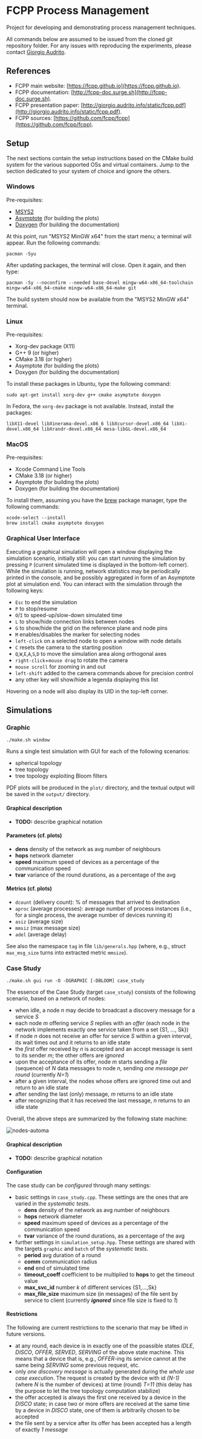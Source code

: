 # FCPP Process Management

Project for developing and demonstrating process management techniques.

All commands below are assumed to be issued from the cloned git repository folder.
For any issues with reproducing the experiments, please contact [Giorgio Audrito](mailto:giorgio.audrito@unito.it).

## References

- FCPP main website: [https://fcpp.github.io](https://fcpp.github.io).
- FCPP documentation: [http://fcpp-doc.surge.sh](http://fcpp-doc.surge.sh).
- FCPP presentation paper: [http://giorgio.audrito.info/static/fcpp.pdf](http://giorgio.audrito.info/static/fcpp.pdf).
- FCPP sources: [https://github.com/fcpp/fcpp](https://github.com/fcpp/fcpp).


## Setup

The next sections contain the setup instructions based on the CMake build system for the various supported OSs and virtual containers. Jump to the section dedicated to your system of choice and ignore the others.

### Windows

Pre-requisites:
- [MSYS2](https://www.msys2.org)
- [Asymptote](http://asymptote.sourceforge.io) (for building the plots)
- [Doxygen](http://www.doxygen.nl) (for building the documentation)

At this point, run "MSYS2 MinGW x64" from the start menu; a terminal will appear. Run the following commands:
```
pacman -Syu
```
After updating packages, the terminal will close. Open it again, and then type:
```
pacman -Sy --noconfirm --needed base-devel mingw-w64-x86_64-toolchain mingw-w64-x86_64-cmake mingw-w64-x86_64-make git
```
The build system should now be available from the "MSYS2 MinGW x64" terminal.

### Linux

Pre-requisites:
- Xorg-dev package (X11)
- G++ 9 (or higher)
- CMake 3.18 (or higher)
- Asymptote (for building the plots)
- Doxygen (for building the documentation)

To install these packages in Ubuntu, type the following command:
```
sudo apt-get install xorg-dev g++ cmake asymptote doxygen
```
In Fedora, the `xorg-dev` package is not available. Instead, install the packages:
```
libX11-devel libXinerama-devel.x86_6 libXcursor-devel.x86_64 libXi-devel.x86_64 libXrandr-devel.x86_64 mesa-libGL-devel.x86_64
```

### MacOS

Pre-requisites:
- Xcode Command Line Tools
- CMake 3.18 (or higher)
- Asymptote (for building the plots)
- Doxygen (for building the documentation)

To install them, assuming you have the [brew](https://brew.sh) package manager, type the following commands:
```
xcode-select --install
brew install cmake asymptote doxygen
```

### Graphical User Interface

Executing a graphical simulation will open a window displaying the simulation scenario, initially still: you can start running the simulation by pressing `P` (current simulated time is displayed in the bottom-left corner). While the simulation is running, network statistics may be periodically printed in the console, and be possibly aggregated in form of an Asymptote plot at simulation end. You can interact with the simulation through the following keys:

- `Esc` to end the simulation
- `P` to stop/resume
- `O`/`I` to speed-up/slow-down simulated time
- `L` to show/hide connection links between nodes
- `G` to show/hide the grid on the reference plane and node pins
- `M` enables/disables the marker for selecting nodes
- `left-click` on a selected node to open a window with node details
- `C` resets the camera to the starting position
- `Q`,`W`,`E`,`A`,`S`,`D` to move the simulation area along orthogonal axes
- `right-click`+`mouse drag` to rotate the camera
- `mouse scroll` for zooming in and out
- `left-shift` added to the camera commands above for precision control
- any other key will show/hide a legenda displaying this list

Hovering on a node will also display its UID in the top-left corner.

## Simulations

### Graphic 

```./make.sh window```

Runs a single test simulation with GUI for each of the following scenarios:
- spherical topology
- tree topology
- tree topology exploiting Bloom filters

PDF plots will be produced in the `plot/` directory, and the textual output will be saved in the `output/` directory.

#### Graphical description

- **TODO:** describe graphical notation

#### Parameters (cf. plots)

- **dens** density of the network as avg number of neighbours
- **hops** network diameter
- **speed** maximum speed of devices as a percentage of the communication speed
- **tvar** variance of the round durations, as a percentage of the avg

#### Metrics (cf. plots)

- `dcount` (delivery count): % of messages that arrived to destination 
- `aproc` (average processes): average number of process instances (i.e., for a single process, the average number of devices running it)
- `asiz` (average size) 
- `mmsiz` (max message size)
- `adel` (average delay)

See also the namespace `tag` in file `lib/generals.hpp` (where, e.g., struct `max_msg_size` turns into extracted metric `mmsize`).

### Case Study

```./make.sh gui run -O -DGRAPHIC [-DBLOOM] case_study```

The essence of the Case Study (target ```case_study```) consists of the following scenario, based on a network of nodes:

- when idle, a node _n_ may decide to broadcast a discovery message for a service _S_
- each node _m_ offering service _S_ replies with an _offer_ (each node in the network implements exactly one service taken from a set {S1, ..., Sk})
- if node _n_ does not receive an offer for service _S_ within a given interval, its wait times out and it returns to an idle state
- the _first_ offer received by _n_ is accepted and an accept message is sent to its sender _m_; the other offers are _ignored_
- upon the acceptance of its offer, node _m_ starts sending a _file_ (sequence) of _N_ data messages to node _n_, sending _one message per round_ (currently _N=1_)
- after a given interval, the nodes whose offers are ignored time out and return to an idle state
- after sending the last (only) message, _m_ returns to an idle state
- after recognizing that it has received the last message, _n_ returns to an idle state

Overall, the above steps are summarized by the following state machine:

![nodes-automa](https://github.com/fcpp-experiments/process-management/assets/1214215/65f1cbb6-2db8-42bf-b968-8de679e87d60)

#### Graphical description

- **TODO:** describe graphical notation

#### Configuration

The case study can be _configured_ through many settings:

- basic settings in ```case_study.cpp```. These settings are the ones that are varied in the _systematic tests_.
  - **dens** density of the network as avg number of neighbours
  - **hops** network diameter
  - **speed** maximum speed of devices as a percentage of the communication speed
  - **tvar** variance of the round durations, as a percentage of the avg
- further settings in  ```simulation_setup.hpp```. These settings are shared with the targets ```graphic``` and ```batch``` of the _systematic tests_.
  - **period** avg duration of a round
  - **comm** communication radius
  - **end** end of simulated time
  - **timeout_coeff** coefficient to be multiplied to **hops** to get the timeout value
  - **max_svc_id** number _k_ of different services {S1,...,Sk}
  - **max_file_size** maximum size (in messages) of the file sent by service to client (currently ***ignored*** since file size is fixed to _1_)

#### Restrictions

The following are current restrictions to the scenario that may be lifted in future versions.

- at any round, each device is in exactly one of the poassible states _IDLE_, _DISCO_, _OFFER_, _SERVED_, _SERVING_ of the above state machine. This means that a device that is, e.g., *OFFER*-ing its service cannot at the same being _SERVING_ some previous request, etc.
- only _one discovery message_ is actually generated during the _whole use case execution_. The request is created by the device with id _(N-1)_ (where _N_ is the number of devices) at time (round) _T=11_ (this delay has the purpose to let the tree topology computation stabilize)
- the offer accepted is always the first one received by a device in the _DISCO_ state; in case two or more offers are received at the same time by a device in _DISCO_ state, one of them is arbitrarily chosen to be accepted
- the file sent by a service after its offer has been accepted has a length of exactly _1 message_

